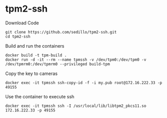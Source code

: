 # tpm2-ssh
Download Code
```
git clone https://github.com/sedillo/tpm2-ssh.git
cd tpm2-ssh
```
Build and run the containers
```
docker build -t tpm-build .
docker run -d -it --rm --name tpmssh -v /dev/tpm0:/dev/tpm0 -v /dev/tpmrm0:/dev/tpmrm0 --privileged build-tpm
```
Copy the key to cameras
```
docker exec -it tpmssh ssh-copy-id -f -i my.pub root@172.16.222.33 -p 49155
```
Use the container to execute ssh 
```
docker exec -it tpmssh ssh -I /usr/local/lib/libtpm2_pkcs11.so 172.16.222.33 -p 49155
```
